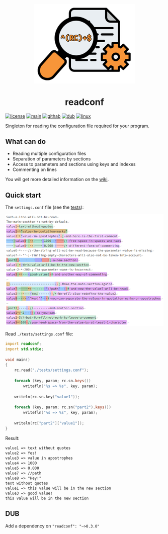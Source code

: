 <p align="center">
    <img src="img/logo.png" width=320>
</p>

<h1 align="center">readconf</h1>

[![license](https://img.shields.io/github/license/AlexanderZhirov/readconf.svg?sort=semver&style=for-the-badge&color=green)](https://www.gnu.org/licenses/old-licenses/gpl-2.0.html)
[![main](https://img.shields.io/badge/dynamic/json.svg?label=git.zhirov.kz&style=for-the-badge&url=https://git.zhirov.kz/api/v1/repos/dlang/readconf/tags&query=$[0].name&color=violet&logo=D)](https://git.zhirov.kz/dlang/readconf)
[![githab](https://img.shields.io/github/v/tag/AlexanderZhirov/readconf.svg?sort=semver&style=for-the-badge&color=blue&label=github&logo=D)](https://github.com/AlexanderZhirov/readconf)
[![dub](https://img.shields.io/dub/v/readconf.svg?sort=semver&style=for-the-badge&color=orange&logo=D)](https://code.dlang.org/packages/readconf)
[![linux](https://img.shields.io/badge/Linux-FCC624?style=for-the-badge&logo=linux&logoColor=black)](https://www.linux.org/)

Singleton for reading the configuration file required for your program.

## What can do

- Reading multiple configuration files
- Separation of parameters by sections
- Access to parameters and sections using keys and indexes
- Commenting on lines

You will get more detailed information on the [wiki](https://git.zhirov.kz/dlang/readconf/wiki).

## Quick start

The `settings.conf` file (see the [tests](tests/)):

![matches.png](img/matches.png)

Read `./tests/settings.conf` file:

```d
import readconf;
import std.stdio;

void main()
{
    rc.read("./tests/settings.conf");

    foreach (key, param; rc.sn.keys())
        writefln("%s => %s", key, param);

    writeln(rc.sn.key("value1"));

    foreach (key, param; rc.sn("part2").keys())
        writefln("%s => %s", key, param);

    writeln(rc["part2"]["value1"]);
}
```

Result:

```
value1 => text without quotes
value2 => Yes!
value3 => value in apostrophes
value4 => 1000
value5 => 0.000
value7 => //path
value8 => "Hey!"
text without quotes
value1 => this value will be in the new section
value3 => good value!
this value will be in the new section
```

## DUB

Add a dependency on `"readconf": "~>0.3.0"`
